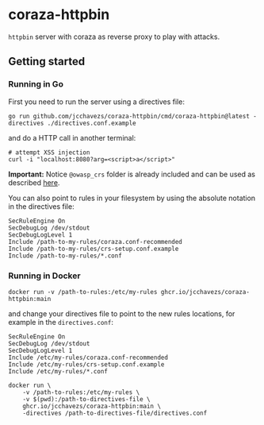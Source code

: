 # coraza-httpbin

`httpbin` server with coraza as reverse proxy to play with attacks.

## Getting started

### Running in Go

First you need to run the server using a directives file:

```shell
go run github.com/jcchavezs/coraza-httpbin/cmd/coraza-httpbin@latest -directives ./directives.conf.example
```

and do a HTTP call in another terminal:

```shell
# attempt XSS injection
curl -i "localhost:8080?arg=<script>a</script>"
```

**Important:** Notice `@owasp_crs` folder is already included and can be used as described [here](https://github.com/corazawaf/coraza-coreruleset).

You can also point to rules in your filesystem by using the absolute notation in the directives file:

```seclang
SecRuleEngine On
SecDebugLog /dev/stdout
SecDebugLogLevel 1
Include /path-to-my-rules/coraza.conf-recommended
Include /path-to-my-rules/crs-setup.conf.example
Include /path-to-my-rules/*.conf
```

### Running in Docker

```shell
docker run -v /path-to-rules:/etc/my-rules ghcr.io/jcchavezs/coraza-httpbin:main
```

and change your directives file to point to the new rules locations, for example in the `directives.conf`:

```seclang
SecRuleEngine On
SecDebugLog /dev/stdout
SecDebugLogLevel 1
Include /etc/my-rules/coraza.conf-recommended
Include /etc/my-rules/crs-setup.conf.example
Include /etc/my-rules/*.conf
```

```shell
docker run \
    -v /path-to-rules:/etc/my-rules \
    -v $(pwd):/path-to-directives-file \
    ghcr.io/jcchavezs/coraza-httpbin:main \
    -directives /path-to-directives-file/directives.conf
```
